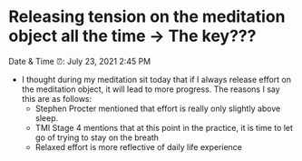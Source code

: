 # Releasing tension on the meditation object all the time → The key???

Date & Time ⏰: July 23, 2021 2:45 PM

- I thought during my meditation sit today that if I always release effort on the meditation object, it will lead to more progress. The reasons I say this are as follows:
    - Stephen Procter mentioned that effort is really only slightly above sleep.
    - TMI Stage 4 mentions that at this point in the practice, it is time to let go of trying to stay on the breath
    - Relaxed effort is more reflective of daily life experience